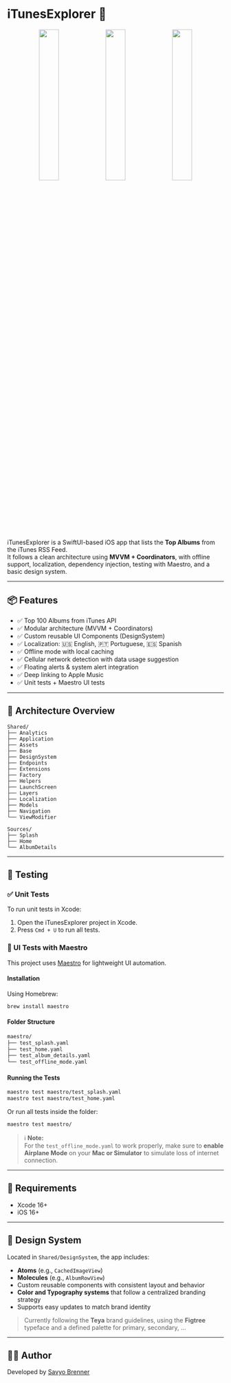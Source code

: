 # iTunesExplorer 🎵

<p align="center">
  <img src="https://github.com/user-attachments/assets/e4ed91ed-f0ae-4da0-9506-acb11e5fae0d" width="30%">
  <img src="https://github.com/user-attachments/assets/34df42c4-32de-497b-a501-87fe52b069bf" width="30%">
  <img src="https://github.com/user-attachments/assets/a2126ff0-4db1-47de-8fb4-31c07b655676" width="30%">
</p>

iTunesExplorer is a SwiftUI-based iOS app that lists the **Top Albums** from the iTunes RSS Feed.  
It follows a clean architecture using **MVVM + Coordinators**, with offline support, localization, dependency injection, testing with Maestro, and a basic design system.

---

## 📦 Features

- ✅ Top 100 Albums from iTunes API
- ✅ Modular architecture (MVVM + Coordinators)
- ✅ Custom reusable UI Components (DesignSystem)
- ✅ Localization: 🇺🇸 English, 🇵🇹 Portuguese, 🇪🇸 Spanish
- ✅ Offline mode with local caching
- ✅ Cellular network detection with data usage suggestion
- ✅ Floating alerts & system alert integration
- ✅ Deep linking to Apple Music
- ✅ Unit tests + Maestro UI tests

---

## 🧱 Architecture Overview

```
Shared/
├── Analytics
├── Application
├── Assets
├── Base
├── DesignSystem
├── Endpoints
├── Extensions
├── Factory
├── Helpers
├── LaunchScreen
├── Layers
├── Localization
├── Models
├── Navigation
└── ViewModifier

Sources/
├── Splash
├── Home
└── AlbumDetails
```

---

## 🧪 Testing

### ✅ Unit Tests

To run unit tests in Xcode:

1. Open the iTunesExplorer project in Xcode.
2. Press `Cmd + U` to run all tests.

### 🎯 UI Tests with Maestro

This project uses [Maestro](https://maestro.mobile.dev/) for lightweight UI automation.

#### Installation
Using Homebrew:

```bash
brew install maestro
```

#### Folder Structure

```bash
maestro/
├── test_splash.yaml
├── test_home.yaml
├── test_album_details.yaml
└── test_offline_mode.yaml
```

#### Running the Tests

```bash
maestro test maestro/test_splash.yaml
maestro test maestro/test_home.yaml
```

Or run all tests inside the folder:

```bash
maestro test maestro/
```

> ℹ️ **Note:**  
> For the `test_offline_mode.yaml` to work properly, make sure to **enable Airplane Mode** on your **Mac or Simulator** to simulate loss of internet connection.

---

## 📲 Requirements

- Xcode 16+
- iOS 16+

---

## 📐 Design System

Located in `Shared/DesignSystem`, the app includes:

- **Atoms** (e.g., `CachedImageView`)
- **Molecules** (e.g., `AlbumRowView`)
- Custom reusable components with consistent layout and behavior
- **Color and Typography systems** that follow a centralized branding strategy
- Supports easy updates to match brand identity

> Currently following the **Teya** brand guidelines, using the **Figtree** typeface and a defined palette for primary, secondary, ...

---

## 👨‍💻 Author

Developed by [Savyo Brenner](https://github.com/savyobrenner)
